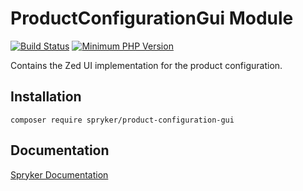 # ProductConfigurationGui Module
[![Build Status](https://travis-ci.org/spryker/product-configuration-gui.svg)](https://travis-ci.org/spryker/product-configuration-gui)
[![Minimum PHP Version](https://img.shields.io/badge/php-%3E%3D%207.2-8892BF.svg)](https://php.net/)

Contains the Zed UI implementation for the product configuration.

## Installation

```
composer require spryker/product-configuration-gui
```

## Documentation

[Spryker Documentation](https://academy.spryker.com/developing_with_spryker/module_guide/modules.html)
